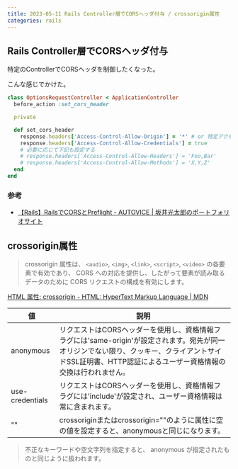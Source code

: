 ```yaml
---
title: 2023-05-11 Rails Controller層でCORSヘッダ付与 / crossorigin属性
categories: rails
---
```


## Rails Controller層でCORSヘッダ付与

特定のControllerでCORSヘッダを制御したくなった。

こんな感じでかけた。

```rb
class OptionsRequestController < ApplicationController
  before_action :set_cors_header

  private

  def set_cors_header
    response.headers['Access-Control-Allow-Origin'] = '*' # or 特定アクセス元FQDNを書く
    response.headers['Access-Control-Allow-Credentials'] = true
    # 必要に応じて下記も設定する
    # response.headers['Access-Control-Allow-Headers'] = 'Foo,Bar'
    # response.headers['Access-Control-Allow-Methods'] = 'X,Y,Z'
  end
end
```

### 参考

- [【Rails】RailsでCORSとPreflight - AUTOVICE \| 坂井光太郎のポートフォリオサイト](https://autovice.jp/articles/188)

## crossorigin属性

> crossorigin 属性は、 `<audio>`, `<img>`, `<link>`, `<script>`, `<video>` の各要素で有効であり、 CORS への対応を提供し、したがって要素が読み取るデータのために CORS リクエストの構成を有効にします。

[HTML 属性: crossorigin - HTML: HyperText Markup Language \| MDN](https://developer.mozilla.org/ja/docs/Web/HTML/Attributes/crossorigin)

| 値 | 説明 |
| --- | --- |
| anonymous | リクエストはCORSヘッダーを使用し、資格情報フラグには'same-origin'が設定されます。宛先が同一オリジンでない限り、クッキー、クライアントサイドSSL証明書、HTTP認証によるユーザー資格情報の交換は行われません。 |
| use-credentials | リクエストはCORSヘッダーを使用し、資格情報フラグには'include'が設定され、ユーザー資格情報は常に含まれます。 |
| "" | crossoriginまたはcrossorigin=""のように属性に空の値を設定すると、anonymousと同じになります。 |

> 不正なキーワードや空文字列を指定すると、 anonymous が指定されたものと同じように扱われます。
